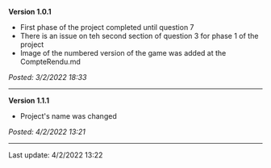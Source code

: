 **Version 1.0.1**

* First phase of the project completed until question 7
* There is an issue on teh second section of question 3 for phase 1 of the project
* Image of the numbered version of the game was added at the CompteRendu.md

*Posted: 3/2/2022 18:33*


---

**Version 1.1.1**

* Project's name was changed

*Posted: 4/2/2022 13:21*

---------

Last update: 4/2/2022 13:22
